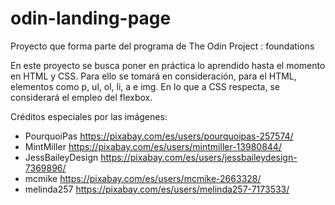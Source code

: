 # odin-landing-page
Proyecto que forma parte del programa de The Odin Project : foundations

En este proyecto se busca poner en práctica lo aprendido hasta el momento en HTML y CSS. Para ello se tomará en consideración, para el HTML, elementos como p, ul, ol, li, a e img. En lo que a CSS respecta, se considerará el empleo del flexbox.

Créditos especiales por las imágenes:
* PourquoiPas
    https://pixabay.com/es/users/pourquoipas-257574/
* MintMiller
    https://pixabay.com/es/users/mintmiller-13980844/
* JessBaileyDesign
    https://pixabay.com/es/users/jessbaileydesign-7369896/
* mcmike
    https://pixabay.com/es/users/mcmike-2663328/
* melinda257
    https://pixabay.com/es/users/melinda257-7173533/
    